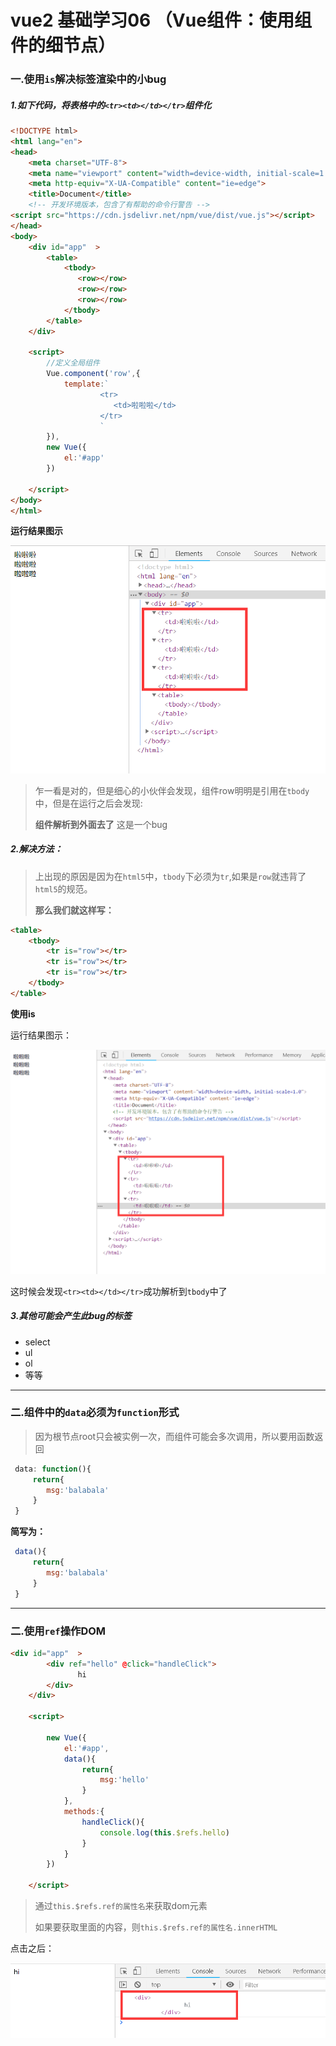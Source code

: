 # vue2 基础学习06 （Vue组件：使用组件的细节点）

### 一.使用`is`解决标签渲染中的小bug

##### 1.如下代码，将表格中的`<tr><td></td></tr>`组件化

```html
<!DOCTYPE html>
<html lang="en">
<head>
    <meta charset="UTF-8">
    <meta name="viewport" content="width=device-width, initial-scale=1.0">
    <meta http-equiv="X-UA-Compatible" content="ie=edge">
    <title>Document</title>
    <!-- 开发环境版本，包含了有帮助的命令行警告 -->
<script src="https://cdn.jsdelivr.net/npm/vue/dist/vue.js"></script>
</head>
<body>
    <div id="app"  >
        <table>
            <tbody>
               <row></row>
               <row></row>
               <row></row>
            </tbody>
        </table>
    </div>

    <script>
        //定义全局组件
        Vue.component('row',{
            template:`
                    <tr>
                       <td>啦啦啦</td>
                    </tr>
                    `
        }),
        new Vue({
            el:'#app'
        })

    </script>
</body>
</html>
```

**运行结果图示**

![](https://raw.githubusercontent.com/HunterXing/resourse/master/images/20190319220024.png)

>  乍一看是对的，但是细心的小伙伴会发现，组件row明明是引用在`tbody`中，但是在运行之后会发现:
>
> **组件解析到外面去了**  这是一个bug

##### **2.解决方法：**

> 上出现的原因是因为在`html5`中，`tbody`下必须为`tr`,如果是`row`就违背了`html5`的规范。
>
> **那么我们就这样写：**

```html
<table>
    <tbody>
        <tr is="row"></tr>
        <tr is="row"></tr>
        <tr is="row"></tr>
    </tbody>
</table>
```

**使用is**

运行结果图示：

![](https://raw.githubusercontent.com/HunterXing/resourse/master/images/20190319220916.png)

这时候会发现`<tr><td></td></tr>`成功解析到`tbody`中了

##### 3.其他可能会产生此bug的标签 

- select
- ul
- ol
- 等等

----------------

### 二.组件中的`data`必须为`function`形式

> 因为根节点root只会被实例一次，而组件可能会多次调用，所以要用函数返回

```javascript
 data: function(){
     return{
     	msg:'balabala'
     }
 }
```



**简写为：**

```javascript
 data(){
     return{
     	msg:'balabala'
     }
 }
```



--------------



### 二.使用`ref`操作DOM


```html
<div id="app"  >
        <div ref="hello" @click="handleClick">
               hi
        </div>
    </div>

    <script>
       
        new Vue({
            el:'#app',
            data(){
                return{
                    msg:'hello'
                }
            },
            methods:{
                handleClick(){
                    console.log(this.$refs.hello)
                }
            }
        })

    </script>
```

> 通过`this.$refs.ref的属性名`来获取dom元素
>
> 如果要获取里面的内容，则`this.$refs.ref的属性名.innerHTML`




点击之后：

![](https://raw.githubusercontent.com/HunterXing/resourse/master/images/20190320082936.png)



